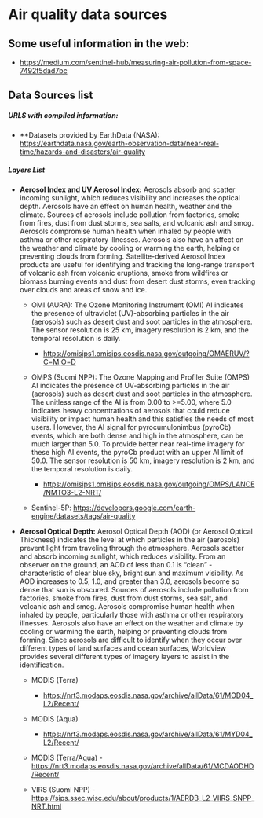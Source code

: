 Air quality data sources
====================

## Some useful information in the web: ##

* https://medium.com/sentinel-hub/measuring-air-pollution-from-space-7492f5dad7bc 

## Data Sources list ##

##### URLS with compiled information: #####

* **Datasets provided by EarthData (NASA): https://earthdata.nasa.gov/earth-observation-data/near-real-time/hazards-and-disasters/air-quality

##### Layers List ##### 

* **Aerosol Index and UV Aerosol Index:** Aerosols absorb and scatter incoming sunlight, which reduces visibility and increases the optical depth. Aerosols have an effect on human health, weather and the climate. Sources of aerosols include pollution from factories, smoke from fires, dust from dust storms, sea salts, and volcanic ash and smog. Aerosols compromise human health when inhaled by people with asthma or other respiratory illnesses. Aerosols also have an affect on the weather and climate by cooling or warming the earth, helping or preventing clouds from forming. Satellite-derived Aerosol Index products are useful for identifying and tracking the long-range transport of volcanic ash from volcanic eruptions, smoke from wildfires or biomass burning events and dust from desert dust storms, even tracking over clouds and areas of snow and ice.    

    - OMI (AURA):  The Ozone Monitoring Instrument (OMI) AI indicates the presence of ultraviolet (UV)-absorbing particles in the air (aerosols) such as desert dust and soot particles in the atmosphere. The sensor resolution is 25 km, imagery resolution is 2 km, and the temporal resolution is daily.
        
        * https://omisips1.omisips.eosdis.nasa.gov/outgoing/OMAERUV/?C=M;O=D
    
    - OMPS (Suomi NPP): The Ozone Mapping and Profiler Suite (OMPS) AI indicates the presence of UV-absorbing particles in the air (aerosols) such as desert dust and soot particles in the atmosphere. The unitless range of the AI is from 0.00 to >=5.00, where 5.0 indicates heavy concentrations of aerosols that could reduce visibility or impact human health and this satisfies the needs of most users. However, the AI signal for pyrocumulonimbus (pyroCb) events, which are both dense and high in the atmosphere, can be much larger than 5.0. To provide better near real-time imagery for these high AI events, the pyroCb product with an upper AI limit of 50.0. The sensor resolution is 50 km, imagery resolution is 2 km, and the temporal resolution is daily.

        * https://omisips1.omisips.eosdis.nasa.gov/outgoing/OMPS/LANCE/NMTO3-L2-NRT/
    
    - Sentinel-5P: https://developers.google.com/earth-engine/datasets/tags/air-quality

* **Aerosol Optical Depth:** Aerosol Optical Depth (AOD) (or Aerosol Optical Thickness) indicates the level at which particles in the air (aerosols) prevent light from traveling through the atmosphere. Aerosols scatter and absorb incoming sunlight, which reduces visibility. From an observer on the ground, an AOD of less than 0.1 is “clean” - characteristic of clear blue sky, bright sun and maximum visibility. As AOD increases to 0.5, 1.0, and greater than 3.0, aerosols become so dense that sun is obscured. Sources of aerosols include pollution from factories, smoke from fires, dust from dust storms, sea salt, and volcanic ash and smog. Aerosols compromise human health when inhaled by people, particularly those with asthma or other respiratory illnesses. Aerosols also have an effect on the weather and climate by cooling or warming the earth, helping or preventing clouds from forming. Since aerosols are difficult to identify when they occur over different types of land surfaces and ocean surfaces, Worldview provides several different types of imagery layers to assist in the identification.

    - MODIS (Terra)

        * https://nrt3.modaps.eosdis.nasa.gov/archive/allData/61/MOD04_L2/Recent/

    - MODIS (Aqua)

        * https://nrt3.modaps.eosdis.nasa.gov/archive/allData/61/MYD04_L2/Recent/
    
    - MODIS (Terra/Aqua) - https://nrt3.modaps.eosdis.nasa.gov/archive/allData/61/MCDAODHD/Recent/

    - VIRS (Suomi NPP) - https://sips.ssec.wisc.edu/about/products/1/AERDB_L2_VIIRS_SNPP_NRT.html